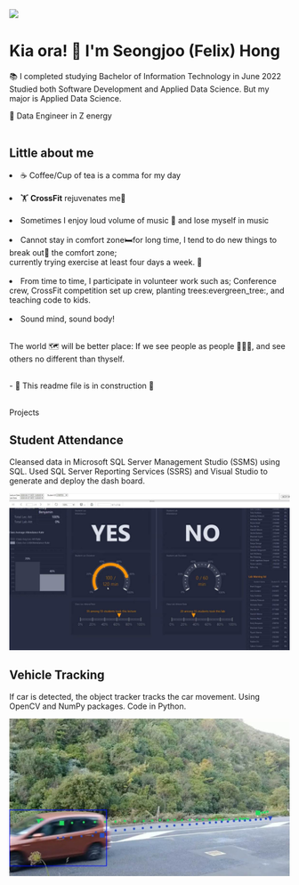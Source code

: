 <img src = "https://user-images.githubusercontent.com/51562672/185922906-33b5360c-7db8-4afd-ae38-706cd4ee74d3.gif" width = "250">

# Kia ora! 👋 I'm Seongjoo (Felix) Hong <br>


📚 I completed studying Bachelor of Information Technology in June 2022<br>
Studied both Software Development and Applied Data Science. But my major is Applied Data Science.<br>

👀 Data Engineer in Z energy
<br><br>
## Little about me <br>

<li> ☕ Coffee/Cup of tea is a comma for my day</li><br>
<li> 🏋️ <b>CrossFit</b> rejuvenates me🔋</li><br>
<li> Sometimes I enjoy loud volume of music 🎵 and lose myself in music</li><br>
<li> Cannot stay in comfort zone🛏️for long time, I tend to do new things to break out🤯 the comfort zone;<br><t> currently trying exercise at least four days a week. 🏃 </li><br>
<li> From time to time, I participate in volunteer work such as; Conference crew, CrossFit competition set up crew, planting trees:evergreen_tree:, and teaching code to kids. </li><br>
<li> Sound mind, sound body!</li><br>

The world 🗺️ will be better place: If we see people as people 🧑‍🤝‍🧑, and see others no different than thyself.
<br><br>

<p>
- 🔭 This readme file is in construction 🚧 <br>
</p>

<br/>
Projects <br>

## Student Attendance<br>
<p>Cleansed data in Microsoft SQL Server Management Studio (SSMS) using SQL. Used SQL Server Reporting Services (SSRS) and Visual Studio to generate and deploy the dash board.</p>

[![Attendance Dashboard](https://github.com/castellanhs/castellanhs/blob/main/dashboard.jpg)](https://youtu.be/avsotQvoufc)

## Vehicle Tracking<br>
<p>If car is detected, the object tracker tracks the car movement. Using OpenCV and NumPy packages. Code in Python.</p>

![Vehicle Tracking](https://github.com/castellanhs/castellanhs/blob/main/VehicleTracking.jpg)

<!--
**castellanhs/castellanhs** is a ✨ _special_ ✨ repository because its `README.md` (this file) appears on your GitHub profile.

Here are some ideas to get you started:

- 🔭 I’m currently working on ...
- 🌱 I’m currently learning ...
- 👯 I’m looking to collaborate on ...
- 🤔 I’m looking for help with ...
- 💬 Ask me about ...
- 📫 How to reach me: ...
- 😄 Pronouns: ...
- ⚡ Fun fact: ...
-->
